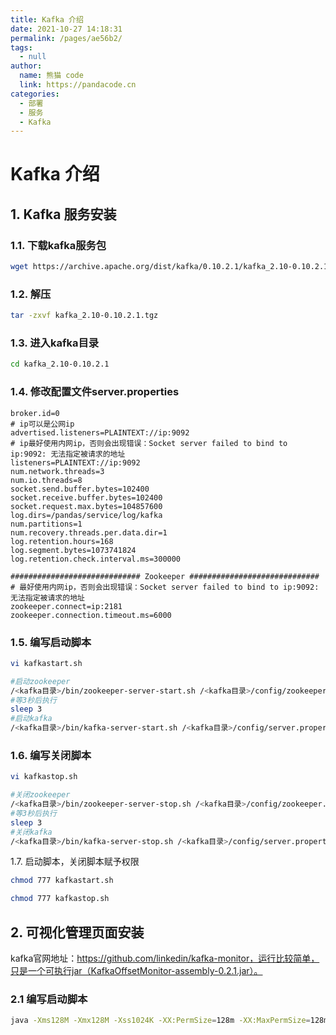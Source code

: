 ```yaml
---
title: Kafka 介绍
date: 2021-10-27 14:18:31
permalink: /pages/ae56b2/
tags: 
  - null
author: 
  name: 熊猫 code
  link: https://pandacode.cn
categories: 
  - 部署
  - 服务
  - Kafka
---
```


# Kafka 介绍

## 1. Kafka 服务安装

### 1.1. 下载kafka服务包

```sh
wget https://archive.apache.org/dist/kafka/0.10.2.1/kafka_2.10-0.10.2.1.tgz
```

### 1.2. 解压

```sh
tar -zxvf kafka_2.10-0.10.2.1.tgz
```

### 1.3. 进入kafka目录

```sh
cd kafka_2.10-0.10.2.1
```

### 1.4. 修改配置文件server.properties

```properties
broker.id=0
# ip可以是公网ip
advertised.listeners=PLAINTEXT://ip:9092
# ip最好使用内网ip，否则会出现错误：Socket server failed to bind to ip:9092: 无法指定被请求的地址
listeners=PLAINTEXT://ip:9092
num.network.threads=3
num.io.threads=8
socket.send.buffer.bytes=102400
socket.receive.buffer.bytes=102400
socket.request.max.bytes=104857600
log.dirs=/pandas/service/log/kafka
num.partitions=1
num.recovery.threads.per.data.dir=1
log.retention.hours=168
log.segment.bytes=1073741824
log.retention.check.interval.ms=300000

############################# Zookeeper #############################
# 最好使用内网ip，否则会出现错误：Socket server failed to bind to ip:9092: 无法指定被请求的地址
zookeeper.connect=ip:2181
zookeeper.connection.timeout.ms=6000
```

### 1.5. 编写启动脚本

```sh
vi kafkastart.sh
```

```sh
#启动zookeeper
/<kafka目录>/bin/zookeeper-server-start.sh /<kafka目录>/config/zookeeper.properties &
#等3秒后执行
sleep 3 
#启动kafka
/<kafka目录>/bin/kafka-server-start.sh /<kafka目录>/config/server.properties &
```

### 1.6. 编写关闭脚本

```sh
vi kafkastop.sh
```

```sh
#关闭zookeeper
/<kafka目录>/bin/zookeeper-server-stop.sh /<kafka目录>/config/zookeeper.properties &
#等3秒后执行
sleep 3 
#关闭kafka
/<kafka目录>/bin/kafka-server-stop.sh /<kafka目录>/config/server.properties &
```

1.7. 启动脚本，关闭脚本赋予权限

```sh
chmod 777 kafkastart.sh
```

```sh
chmod 777 kafkastop.sh
```

## 2. 可视化管理页面安装

kafka官网地址：https://github.com/linkedin/kafka-monitor，运行比较简单，只是一个可执行jar（KafkaOffsetMonitor-assembly-0.2.1.jar）。

### 2.1 编写启动脚本

```sh
java -Xms128M -Xmx128M -Xss1024K -XX:PermSize=128m -XX:MaxPermSize=128m -cp KafkaOffsetMonitor-assembly-0.2.1.jar com.quantifind.kafka.offsetapp.OffsetGetterWeb --zk localhost:2181 --port 8787 --refresh 10.seconds --retain 7.days 1>/usr/local/software/kafka-monitor/stdout.log 2>/usr/local/software/kafka-monitor/stderr.log &
```

